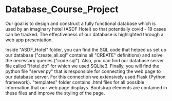 # Database_Course_Project

Our goal is to design and construct a fully functional database which is used by an imaginary hotel (ASDF Hotel) so that potentially covid - 19 cases can be tracked. The effectiveness of our database is highlighted through a web app presentation.

Inside "ASDF_Hotel" folder, you can find the SQL code that helped us set up our database ("create_all.sql" contains all "CREATE" definitions) and solve the necessary queries ("code.sql"). Also, you can find our database server file called "Hotel.db" for which we used SQLite3. Finally, you will find the python file "server.py" that is responsible for connecting the web page to our database server. For this connection we extensively used Flask (Python framework). "templates" folder contains .html files for all possible information that our web page displays. Bootstrap elements are contained in these files and improve the styling of the page.
